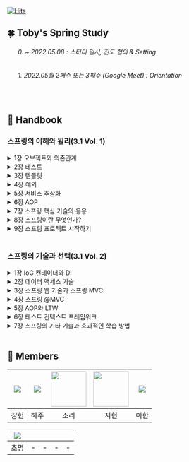 [![Hits](https://hits.seeyoufarm.com/api/count/incr/badge.svg?url=https://github.com/leechun1095/Toby-s_Spring_Study&count_bg=%233DBCC8&title_bg=%23555555&icon=&icon_color=%23E7E7E7&title=hits&edge_flat=false)](https://hits.seeyoufarm.com)

## 🍀 Toby's Spring Study
###### &nbsp;&nbsp;&nbsp;&nbsp;&nbsp; 0. ~ 2022.05.08 : 스터디 일시, 진도 협의 & Setting
###### &nbsp;&nbsp;&nbsp;&nbsp;&nbsp; 1️. 2022.05월 2째주 또는 3째주 (Google Meet) : Orientation  
<br/>  
  
## 🍊 Handbook  

### 스프링의 이해와 원리(3.1 Vol. 1)  
<details>
<summary>1장 오브젝트와 의존관계</summary>
<div markdown="1">       
  
  - [정적 팩토리 메서드로 생성 목적에 맞는 객체를 생성하라](./handbook/02/01.정적%20팩토리%20메서드로%20생성%20목적에%20맞는%20객체를%20생성하라.md)  
  - [정적 팩토리 메서드로 생성 목적에 맞는 객체를 생성하라](./handbook/02/01.정적%20팩토리%20메서드로%20생성%20목적에%20맞는%20객체를%20생성하라.md)  
  
</div>
</details>

<details>
<summary>2장 테스트</summary>
<div markdown="1">       
  
  - [정적 팩토리 메서드로 생성 목적에 맞는 객체를 생성하라](./handbook/02/01.정적%20팩토리%20메서드로%20생성%20목적에%20맞는%20객체를%20생성하라.md)  
  - [정적 팩토리 메서드로 생성 목적에 맞는 객체를 생성하라](./handbook/02/01.정적%20팩토리%20메서드로%20생성%20목적에%20맞는%20객체를%20생성하라.md)  
  
</div>
</details>

<details>
<summary>3장 템플릿</summary>
<div markdown="1">       
  
  - [정적 팩토리 메서드로 생성 목적에 맞는 객체를 생성하라](./handbook/02/01.정적%20팩토리%20메서드로%20생성%20목적에%20맞는%20객체를%20생성하라.md)  
  - [정적 팩토리 메서드로 생성 목적에 맞는 객체를 생성하라](./handbook/02/01.정적%20팩토리%20메서드로%20생성%20목적에%20맞는%20객체를%20생성하라.md)  
  
</div>
</details>
  
<details>
<summary>4장 예외</summary>
<div markdown="1">       
  
  - [정적 팩토리 메서드로 생성 목적에 맞는 객체를 생성하라](./handbook/02/01.정적%20팩토리%20메서드로%20생성%20목적에%20맞는%20객체를%20생성하라.md)  
  - [정적 팩토리 메서드로 생성 목적에 맞는 객체를 생성하라](./handbook/02/01.정적%20팩토리%20메서드로%20생성%20목적에%20맞는%20객체를%20생성하라.md)  
  
</div>
</details>

<details>
<summary>5장 서비스 추상화</summary>
<div markdown="1">       
  
  - [정적 팩토리 메서드로 생성 목적에 맞는 객체를 생성하라](./handbook/02/01.정적%20팩토리%20메서드로%20생성%20목적에%20맞는%20객체를%20생성하라.md)  
  - [정적 팩토리 메서드로 생성 목적에 맞는 객체를 생성하라](./handbook/02/01.정적%20팩토리%20메서드로%20생성%20목적에%20맞는%20객체를%20생성하라.md)  
  
</div>
</details>

<details>
<summary>6장 AOP</summary>
<div markdown="1">       
  
  - [정적 팩토리 메서드로 생성 목적에 맞는 객체를 생성하라](./handbook/02/01.정적%20팩토리%20메서드로%20생성%20목적에%20맞는%20객체를%20생성하라.md)  
  - [정적 팩토리 메서드로 생성 목적에 맞는 객체를 생성하라](./handbook/02/01.정적%20팩토리%20메서드로%20생성%20목적에%20맞는%20객체를%20생성하라.md)  
  
</div>
</details>

<details>
<summary>7장 스프링 핵심 기술의 응용</summary>
<div markdown="1">       
  
  - [정적 팩토리 메서드로 생성 목적에 맞는 객체를 생성하라](./handbook/02/01.정적%20팩토리%20메서드로%20생성%20목적에%20맞는%20객체를%20생성하라.md)  
  - [정적 팩토리 메서드로 생성 목적에 맞는 객체를 생성하라](./handbook/02/01.정적%20팩토리%20메서드로%20생성%20목적에%20맞는%20객체를%20생성하라.md)  
  
</div>
</details>

<details> 
<summary>8장 스프링이란 무엇인가?</summary>
<div markdown="1">       
  
  - [정적 팩토리 메서드로 생성 목적에 맞는 객체를 생성하라](./handbook/02/01.정적%20팩토리%20메서드로%20생성%20목적에%20맞는%20객체를%20생성하라.md)  
  - [정적 팩토리 메서드로 생성 목적에 맞는 객체를 생성하라](./handbook/02/01.정적%20팩토리%20메서드로%20생성%20목적에%20맞는%20객체를%20생성하라.md)  
  
</div>
</details>

<details>  
<summary>9장 스프링 프로젝트 시작하기</summary>
<div markdown="1">       
  
  - [정적 팩토리 메서드로 생성 목적에 맞는 객체를 생성하라](./handbook/02/01.정적%20팩토리%20메서드로%20생성%20목적에%20맞는%20객체를%20생성하라.md)  
  - [정적 팩토리 메서드로 생성 목적에 맞는 객체를 생성하라](./handbook/02/01.정적%20팩토리%20메서드로%20생성%20목적에%20맞는%20객체를%20생성하라.md)  
  
</div>
</details>
<br/>  

### 스프링의 기술과 선택(3.1 Vol. 2)  
<details>
<summary>1장 IoC 컨테이너와 DI</summary>
<div markdown="1">       
  
  - [1.1 IoC 컨테이너: 빈 팩토리와 애플리케이션 컨텍스트](./handbook/Vol.%202/01/1.1%20IoC%20컨테이너:%20빈%20팩토리와%20애플리케이션%20컨텍스트.md)  
  - [1.2 IOC, DI를 위한 빈 설정 메타정보 작성](./handbook/Vol.%202/01/1.2%20IOC,%20DI를%20위한%20빈%20설정%20메타정보%20작성.md)  
  - [1.3 프로토타입과 스코프](./handbook/Vol.%202/01/1.3%20프로토타입과%20스코프.md)  
  - [1.4 기타 빈 설정 메타정보](./handbook/Vol.%202/01/1.4%20기타%20빈%20설정%20메타정보.md)  
  - [1.5 스프링 3.1의 IOC 컨테이너와 DI](./handbook/Vol.%202/01/1.5%20스프링%203.1의%20IOC%20컨테이너와%20DI.md)  
  
</div>
</details>

<details>
<summary>2장 데이터 액세스 기술</summary>
<div markdown="1">       
  
  - [2.1 공통 개념](./handbook/Vol.%202/02/2.1%20공통%20개념.md)  
  - [2.2 JDBC](./handbook/Vol.%202/02/2.2%20JDBC.md)  
  - [2.3 iBatis SqlMaps](./handbook/Vol.%202/02/2.3%20iBatis%20SqlMaps.md)  
  - [2.4 JPA](./handbook/Vol.%202/02/2.4%20JPA.md)  
  - [2.5 하이버네이트](./handbook/Vol.%202/02/2.5%20하이버네이트.md)  
  - [2.6 트랜잭션](./handbook/Vol.%202/02/2.6%20트랜잭션.md)  
  - [2.7 스프링 3.1의 데이터 액세스 기술](./handbook/Vol.%202/02/2.7%20스프링%203.1의%20데이터%20액세스%20기술.md)  
  
</div>
</details>

<details>
<summary>3장 스프링 웹 기술과 스프링 MVC</summary>
<div markdown="1">       
  
  - [3.1 스프링의 웹 프레젠테이션 계층 기술](./handbook/Vol.%202/03/3.1%20스프링의%20웹%20프레젠테이션%20계층%20기술.md)  
  - [3.2 스프링 웹 어플리케이션 환경 구성](./handbook/Vol.%202/03/3.2%20스프링%20웹%20어플리케이션%20환경%20구성.md) 
  - [3.3 컨트롤러](./handbook/Vol.%202/03/3.3%20컨트롤러.md) 
  - [3.4 뷰](./handbook/Vol.%202/03/3.4%20뷰.md) 
  - [3.5 기타 전략](./handbook/Vol.%202/03/3.5%20기타%20전략.md) 
  - [3.6 스프링 3.1의 MVC](./handbook/Vol.%202/03/3.6%20스프링%203.1의%20MVC.md) 
  
</div>
</details>
  
<details>
<summary>4장 스프링 @MVC</summary>
<div markdown="1">       
  
  - [4.1 @REQUESTMAPPING 핸들러 매핑](./handbook/Vol.%202/04/4.1%20@REQUESTMAPPING%20핸들러%20매핑.md)  
  - [4.2 @Controller](./handbook/Vol.%202/04/4.2%20@Controller.md)  
  - [4.3 모델 바인딩과 검증](./handbook/Vol.%202/04/4.3%20모델%20바인딩과%20검증.md)  
  - [4.4 JSP 뷰와 form 태그](./handbook/Vol.%202/04/4.4%20JSP%20뷰와%20form%20태그.md)  
  - [4.5 메시지 컨버터와 AJAX](./handbook/Vol.%202/04/4.5%20메시지%20컨버터와%20AJAX.md)  
  - [4.6 MVC 네임스페이스](./handbook/Vol.%202/04/4.6%20MVC%20네임스페이스.md)  
  - [4.7 @MVC 확장 포인트](./handbook/Vol.%202/04/4.7%20@MVC%20확장%20포인트.md)  
  - [4.8 URL과 리소스 관리](./handbook/Vol.%202/04/4.8%20URL과%20리소스%20관리.md)  
  - [4.9 스프링 3.1의 @MVC](./handbook/Vol.%202/04/4.9%20스프링%203.1의%20@MVC.md)  
  
</div>
</details>

<details>
<summary>5장 AOP와 LTW</summary>
<div markdown="1">       
  
  - [5.1 애스펙트 AOP](./handbook/Vol.%202/05/5.1%20애스펙트%20AOP.md)  
  - [5.2 AspectJ와 @Configurable](./handbook/Vol.%202/05/5.2%20AspectJ와%20@Configurable.md)  
  - [5.3 로드타임 위버(LTW)](./handbook/Vol.%202/05/5.3%20로드타임%20위버(LTW).md)  
  - [5.4 스프링 3.1의 AOP와 LTW](./handbook/Vol.%202/05/5.4%20스프링%203.1의%20AOP와%20LTW.md)  
  
</div>
</details>

<details>
<summary>6장 테스트 컨텍스트 프레임워크</summary>
<div markdown="1">       
  
  - [6.1 테스트 컨텍스트 프레임워크](./handbook/Vol.%202/06/6.1%20테스트%20컨텍스트%20프레임워크.md)  
  - [6.2 트랜잭션 지원 테스트](./handbook/Vol.%202/06/6.2%20트랜잭션%20지원%20테스트.md)  
  - [6.3 스프링 3.1의 컨텍스트 테스트 프레임워크](./handbook/Vol.%202/06/6.3%20스프링%203.1의%20컨텍스트%20테스트%20프레임워크.md)  
  
</div>
</details>

<details>
<summary>7장 스프링의 기타 기술과 효과적인 학습 방법</summary>
<div markdown="1">       
  
  - [7.1 스프링 기술과 API를 효과적으로 학습하는 방법](./handbook/Vol.%202/07/7.1%20스프링%20기술과%20API를%20효과적으로%20학습하는%20방법.md)  
  - [7.2 IOC 컨테이너 DI](./handbook/Vol.%202/07/7.2%20IOC%20컨테이너%20DI.md)  
  - [7.3 SpEL](./handbook/Vol.%202/07/7.3%20SpEL.md)  
  - [7.4 OXM](./handbook/Vol.%202/07/7.4%20OXM.md)  
  - [7.5 리모팅과 웹 서비스, EJB](./handbook/Vol.%202/07/7.5%20리모팅과%20웹%20서비스,%20EJB.md)  
  - [7.6 태스크 실행과 스케줄링](./handbook/Vol.%202/07/7.6%20태스크%20실행과%20스케줄링.md)  
  - [7.7 캐시 추상화 스프링 3.1](./handbook/Vol.%202/07/7.7%20캐시%20추상화%20스프링%203.1.md)  
  - [7.8 @Enable 애노테이션을 이용한 빈 설정정보 모듈화](./handbook/Vol.%202/07/7.8%20@Enable%20애노테이션을%20이용한%20빈%20설정정보%20모듈화.md)  
  
</div>
</details>
<br/>  
  
## 🥝 Members  

|[![](https://github.com/leechun1095.png?size=80)](https://github.com/leechun1095)|[![](https://github.com/KHJhub.png?size=80)](https://github.com/KHJhub) |[<img src="https://github.com/thfl868.png" width="80">](https://github.com/thfl868) | [<img src="https://github.com/plankton92.png" width="80">](https://github.com/plankton92) | [![](https://github.com/tpleehan.png?size=80)](https://github.com/tpleehan) |  
|:---:|:---:|:---:|:---:|:---:|
| 창헌 | 혜주 | 소리 | 지현 | 이한 |  


|[![](https://github.com/DanielYY95.png?size=80)](https://github.com/DanielYY95)| | | | |  
|:---:|:---:|:---:|:---:|:---:|
| 초명 | - | - | - | - |  


